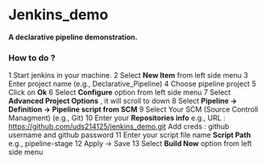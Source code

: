 # Jenkins_demo
  **A declarative pipeline demonstration.**


### How to do ?

   1 Start jenkins in your machine.
   2 Select **New Item** from left side menu
   3 Enter project name (e.g., Declarative_Pipeline)
   4 Choose pipeline project
   5 Click on **Ok**
   6 Select **Configure** option from left side menu
   7 Select **Advanced Project Options** , it will scroll to down
   8 Select **Pipeline -> Definition -> Pipeline script from SCM** 
   9 Select Your SCM (Source Controll Managment) (e.g., Git)
   10 Enter your **Repositories info** 
      e.g., URL : https://github.com/uds214125/jenkins_demo.git
            Add creds : github username     and github password
   11 Enter your script file name **Script Path** 
      e.g., pipeline-stage
   12 Apply -> Save
   13 Select **Build Now** option from left side menu
   
   
